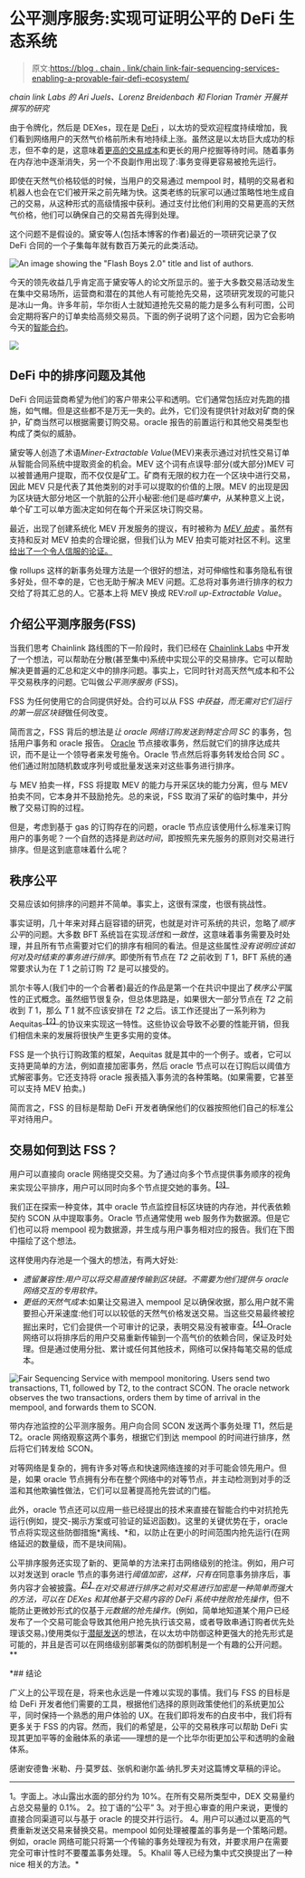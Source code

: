 # 公平测序服务:实现可证明公平的 DeFi 生态系统

> 原文:[https://blog . chain . link/chain link-fair-sequencing-services-enabling-a-provable-fair-defi-ecosystem/](https://blog.chain.link/chainlink-fair-sequencing-services-enabling-a-provably-fair-defi-ecosystem/)

*chain link Labs 的 Ari Juels、Lorenz Breidenbach 和 Florian Tramèr 开展并撰写的研究*

由于令牌化，然后是 DEXes，现在是 [DeFi](https://chain.link/education/defi) ，以太坊的受欢迎程度持续增加，我们看到网络用户的天然气价格前所未有地持续上涨。虽然这是以太坊巨大成功的标志，但不幸的是，这意味着[更高的交易成本](https://bitinfocharts.com/comparison/ethereum-transactionfees.html#3m)和更长的用户挖掘等待时间。随着事务在内存池中逐渐消失，另一个不良副作用出现了:事务变得更容易被抢先运行。

即使在天然气价格较低的时候，当用户的交易通过 mempool 时，精明的交易者和机器人也会在它们被开采之前先睹为快。这类老练的玩家可以通过策略性地生成自己的交易，从这种形式的高级情报中获利。通过支付比他们利用的交易更高的天然气价格，他们可以确保自己的交易首先得到处理。

这个问题不是假设的。黛安等人(包括本博客的作者)最近的一项研究记录了仅 DeFi 合同的一个子集每年就有数百万美元的此类活动。

![An image showing the "Flash Boys 2.0" title and list of authors.](../Images/69e1ff464d3b7c1164493b821c8693bf.png)

今天的领先收益几乎肯定高于黛安等人的论文所显示的。鉴于大多数交易活动发生在集中交易场所，运营商和潜在的其他人有可能抢先交易，这项研究发现的可能只是冰山一角。许多年前，华尔街人士就知道抢先交易的能力是多么有利可图，公司会定期将客户的订单卖给高频交易员。下面的例子说明了这个问题，因为它会影响今天的[智能合约](https://chain.link/education/smart-contracts)。

![](../Images/aba5838c1a83dbdc255607fd916a8f77.png)

## DeFi 中的排序问题及其他

DeFi 合同运营商希望为他们的客户带来公平和透明。它们通常包括应对先跑的措施，如气帽。但是这些都不是万无一失的。此外，它们没有提供针对敌对矿商的保护，矿商当然可以根据需要订购交易。oracle 报告的前置运行和其他交易类型也构成了类似的威胁。

黛安等人创造了术语*Miner-Extractable Value*(MEV)来表示通过对抗性交易订单从智能合同系统中提取资金的机会。MEV 这个词有点误导:部分(或大部分)MEV 可以被普通用户提取，而不仅仅是矿工。矿商有无限的权力在一个区块中进行交易，因此 MEV 只是代表了其他类别的对手可以提取的价值的上限。MEV 的出现是因为区块链大部分地区一个肮脏的公开小秘密:他们是*临时集中*，从某种意义上说，单个矿工可以单方面决定如何在每个开采区块订购交易。

最近，出现了创建系统化 MEV 开发服务的提议，有时被称为 [*MEV 拍卖*](https://ethresear.ch/t/mev-auction-auctioning-transaction-ordering-rights-as-a-solution-to-miner-extractable-value/6788) 。虽然有支持和反对 MEV 拍卖的合理论据，但我们认为 MEV 拍卖可能对社区不利。这里[给出了一个令人信服的论证。](https://medium.com/offchainlabs/mev-auctions-considered-harmful-fa72f61a40ea)

像 rollups 这样的新事务处理方法是一个很好的想法，对可伸缩性和事务隐私有很多好处，但不幸的是，它也无助于解决 MEV 问题。汇总将对事务进行排序的权力交给了将其汇总的人。它基本上将 MEV 换成 REV:*roll up-Extractable Value*。

## 介绍公平测序服务(FSS)

当我们思考 Chainlink 路线图的下一阶段时，我们已经在 [Chainlink Labs](https://www.chainlinklabs.com/) 中开发了一个想法，可以帮助在分散(甚至集中)系统中实现公平的交易排序。它可以帮助解决更普遍的汇总和定义中的排序问题。事实上，它同时针对高天然气成本和不公平交易秩序的问题。它叫做*公平测序服务* (FSS)。

FSS 为任何使用它的合同提供好处。合约可以从 FSS *中获益，而无需对它们运行的第一层区块链*做任何改变。

简而言之，FSS 背后的想法是*让 oracle 网络订购发送到特定合同 SC* 的事务，包括用户事务和 oracle 报告。 [Oracle](https://chain.link/education/blockchain-oracles) 节点接收事务，然后就它们的排序达成共识，而不是让一个领导者来发号施令。Oracle 节点然后将事务转发给合同 *SC* 。他们通过附加随机数或序列号或批量发送来对这些事务进行排序。

与 MEV 拍卖一样，FSS 将提取 MEV 的能力与开采区块的能力分离，但与 MEV 拍卖不同，它本身并不鼓励抢先。总的来说，FSS 取消了采矿的临时集中，并分散了交易订购的过程。

但是，考虑到基于 gas 的订购存在的问题，oracle 节点应该使用什么标准来订购用户的事务呢？一个自然的选择是*到达时间*，即按照先来先服务的原则对交易进行排序。但是这到底意味着什么呢？

## 秩序公平

交易应该如何排序的问题并不简单。事实上，这很有深度，也很有挑战性。

事实证明，几十年来对拜占庭容错的研究，也就是对许可系统的共识，忽略了*顺序公平*的问题。大多数 BFT 系统旨在实现*活性*和*一致性*，这意味着事务需要及时处理，并且所有节点需要对它们的排序有相同的看法。但是这些属性*没有说明应该如何对及时结束的事务进行排序*。即使所有节点在 *T2* 之前收到 *T* 1，BFT 系统的通常要求认为在 *T* 1 之前订购 *T2* 是可以接受的。

凯尔卡等人(我们中的一个合著者)最近的作品是第一个在共识中提出了*秩序公平*属性的正式概念。虽然细节很复杂，但总体思路是，如果很大一部分节点在 *T2* 之前收到 *T* 1，那么 *T* 1 就不应该安排在 *T2* 之后。该工作还提出了一系列称为 Aequitas<sup>[【2】](https://blog.chain.link/chainlink-fair-sequencing-services-enabling-a-provably-fair-defi-ecosystem/#footnote2)</sup>的协议来实现这一特性。这些协议会导致不必要的性能开销，但我们相信未来的发展将很快产生更多实用的变体。

FSS 是一个执行订购政策的框架，Aequitas 就是其中的一个例子。或者，它可以支持更简单的方法，例如直接加密事务，然后 oracle 节点可以在订购后以阈值方式解密事务。它还支持将 oracle 报表插入事务流的各种策略。(如果需要，它甚至可以支持 MEV 拍卖。)

简而言之，FSS 的目标是帮助 DeFi 开发者确保他们的仪器按照他们自己的标准公平对待用户。

## 交易如何到达 FSS？

用户可以直接向 oracle 网络提交交易。为了通过向多个节点提供事务顺序的视角来实现公平排序，用户可以同时向多个节点提交她的事务。<sup>[【3】](https://blog.chain.link/chainlink-fair-sequencing-services-enabling-a-provably-fair-defi-ecosystem/#footnote3)</sup>

我们正在探索一种变体，其中 oracle 节点监控目标区块链的内存池，并代表依赖契约 SCON 从中提取事务。Oracle 节点通常使用 web 服务作为数据源。但是它们也可以将 mempool 视为数据源，并生成与用户事务相对应的报告。我们在下图中描绘了这个想法。

这样使用内存池是一个强大的想法，有两大好处:

*   *遗留兼容性:用户可以将交易直接传输到区块链。不需要为他们提供与 oracle 网络交互的专用软件。*
*   *更低的天然气成本*:如果让交易进入 mempool 足以确保收据，那么用户就不需要担心开采速度:他们可以以较低的天然气价格发送交易。当这些交易最终被挖掘出来时，它们会提供一个可审计的记录，表明交易没有被审查。<sup>[【4】](https://blog.chain.link/chainlink-fair-sequencing-services-enabling-a-provably-fair-defi-ecosystem/#footnote4)</sup>Oracle 网络可以将排序后的用户交易重新传输到一个高气价的依赖合同，保证及时处理。但是通过使用分批、累计或任何其他技术，网络可以保持每笔交易的低成本。



![Fair Sequencing Service with mempool monitoring. Users send two transactions, T1, followed by T2, to the contract SCON. The oracle network observes the two transactions, orders them by time of arrival in the mempool, and forwards them to SCON.](../Images/038f7c79760ad7a434227a308980ad97.png)

<figcaption id="caption-attachment-663" class="wp-caption-text">带内存池监控的公平测序服务。用户向合同 SCON 发送两个事务处理 T1，然后是 T2。oracle 网络观察这两个事务，根据它们到达 mempool 的时间进行排序，然后将它们转发给 SCON。</figcaption>





对等网络是复杂的，拥有许多对等点和快速网络连接的对手可能会领先用户。但是，如果 oracle 节点拥有分布在整个网络中的对等节点，并主动检测到对手的泛滥和其他欺骗性做法，它们可以显著提高抢先尝试的门槛。

此外，oracle 节点还可以应用一些已经提出的技术来直接在智能合约中对抗抢先运行(例如，提交-揭示方案或可验证的延迟函数)。这里的关键优势在于，oracle 节点将实现这些防御措施*离线、*和，以防止在更小的时间范围内抢先运行(在网络延迟的数量级，而不是块间隔)。

公平排序服务还实现了新的、更简单的方法来打击网络级别的抢注。例如，用户可以对发送到 oracle 节点的事务进行*阈值加密，这样，只有在*同意事务排序后，事务内容才会被披露。*<sup>[【5】](https://blog.chain.link/chainlink-fair-sequencing-services-enabling-a-provably-fair-defi-ecosystem/#footnote5)</sup>*在对交易进行排序之前对交易进行加密是一种简单而强大的方法，可以在 DEXes 和其他基于交易内容*的 DeFi 系统中挫败抢先操作*，但不能防止更微妙形式的仅基于*元数据的抢先操作。*(例如，简单地知道某个用户已经发布了一个交易可能会导致其他用户抢先执行该交易，或者导致串通订购者优先处理该交易。)使用类似于[潜艇发送](https://libsubmarine.org/)的想法，在以太坊中防御这种更强大的抢先形式是可能的，并且是否可以在网络级别部署类似的防御机制是一个有趣的公开问题。**

 *## 结论

广义上的公平现在是，将来也永远是一件难以实现的事情。我们与 FSS 的目标是给 DeFi 开发者他们需要的工具，根据他们选择的原则政策使他们的系统更加公平，同时保持一个熟悉的用户体验的 UX。在我们即将发布的白皮书中，我们将有更多关于 FSS 的内容。然而，我们的希望是，公平的交易秩序可以帮助 DeFi 实现其更加平等的金融体系的承诺——理想的是一个比华尔街更加公平和透明的金融体系。

感谢安德鲁·米勒、丹·莫罗兹、张帆和谢尔盖·纳扎罗夫对这篇博文草稿的评论。

_____________________________________________

1。字面上。冰山露出水面的部分约为 10%。在所有交易所类型中，DEX 交易量约占总交易量的 0.1%。
2。拉丁语的“公平”
3。对于担心审查的用户来说，更慢的直接合同渠道可以与基于 oracle 的提交并行运行。
4。用户可以通过以更高的气费重新发送交易来替换交易。mempool 如何处理被覆盖的事务是一个策略问题。例如，oracle 网络可能只将第一个传输的事务处理视为有效，并要求用户在需要完全可审计性时不要覆盖事务处理。
5。Khalil 等人已经为集中式交换提出了一种 nice 相关的方法。*